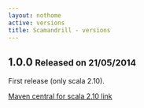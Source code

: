 ```yaml
---
layout: nothome
active: versions
title: Scamandrill - versions
---
```

## 1.0.0 <small> Released on 21/05/2014</small>

First release (only scala 2.10).

[Maven central for scala 2.10 link](http://central.maven.org/maven2/com/github/dzsessona/scamandrill_2.10/1.0.0/)

